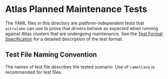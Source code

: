 # Atlas Planned Maintenance Tests

The YAML files in this directory are platform-independent tests that
`astrolabe` can use to prove that drivers behave as expected when
running against Atlas clusters that are undergoing maintenance. See the
[Test Format
Specification](https://mongodb-labs.github.io/drivers-atlas-testing/spec-test-format.html)
for a detailed description of the test format.

## Test File Naming Convention

The names of test file describes the tested scenario. Use of `camelCase`
is recommended for test files.
